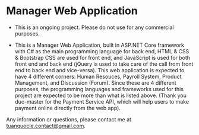 # Manager Web Application
* This is an ongoing project. Please do not use for any commercial purposes.
- This is a Manager Web Application, built in ASP.NET Core framework with C# as the main programming language for back end, HTML & CSS & Bootstrap CSS are used for front end, and JavaScript is used for both front end and back end (jQuery is used to take care of the call from front end to back end and vice-versa).
This web application is expected to have 4 different corners: Human Resouces, Payroll System, Product Management, and Discussion (Forum). Since these are 4 different purposes, the programming languages and frameworks used for this project are expected to be more than what is listed above.
(Thank you duc-master for the Payment Service API, which will help users to make payment online directly from the web app).

Any information or questions, please contact me at tuanquocle.contact@gmail.com.
